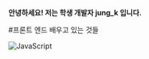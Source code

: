 **안녕하세요! 저는 학생 개발자 jung_k 입니다.**

#프론트 엔드 배우고 있는 것들

<img alt="JavaScript" src ="https://img.shields.io/badge/JavaScript-F7DF1E?style=for-the-badge&logo=appveyor&logo=JavaScript&logoColor=yellow"/>
